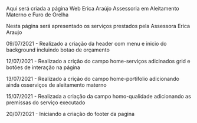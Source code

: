 Aqui será criada a página Web Erica Araújo Assessoria em Aleitamento Materno e Furo de Orelha

Nesta página será apresentado os serviços prestados pela Assessora Erica Araujo

09/07/2021 - Realizado a criação da header com menu e inicio do background incluindo botao de orçamento

12/07/2021 - Realizado a crição do campo home-serviços adicinados grid e botões de interação na página 

13/07/2021 - Realizado a crição do campo home-portifolio adicionando ainda osserviços de aleitamento materno

15/07/2021 - Realizada a criação da campo homo-qualidade adicionando as premissas do serviço executado

20/07/2021 - Iniciando a criação do footer da pagina
